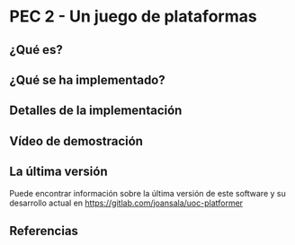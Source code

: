 PEC 2 - Un juego de plataformas
===============================

¿Qué es?
--------

¿Qué se ha implementado?
------------------------

Detalles de la implementación
-----------------------------

Vídeo de demostración
---------------------

La última versión
-----------------

Puede encontrar información sobre la última versión de este software y su
desarrollo actual en https://gitlab.com/joansala/uoc-platformer

Referencias
-----------
